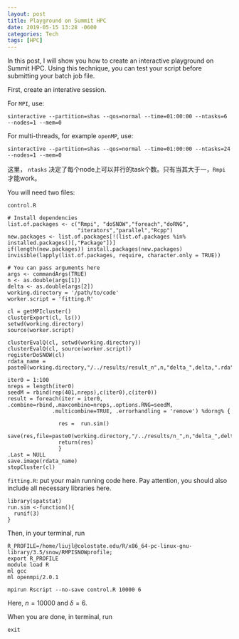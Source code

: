 ```yaml
---
layout: post
title: Playground on Summit HPC
date: 2019-05-15 13:28 -0600
categories: Tech
tags: [HPC]
---
```


In this post, I will show you how to create an interactive playground on Summit HPC. Using this technique, you can test your script before submitting your batch job file.

First, create an interative session.

For `MPI`, use:
```
sinteractive --partition=shas --qos=normal --time=01:00:00 --ntasks=6 --nodes=1 --mem=0
```

For multi-threads, for example `openMP`, use:
```
sinteractive --partition=shas --qos=normal --time=01:00:00 --ntasks=24 --nodes=1 --mem=0
```
这里， `ntasks`
决定了每个node上可以并行的task个数。只有当其大于一，`Rmpi`才能work。

You will need two files:

`control.R`
```
# Install dependencies
list.of.packages <- c("Rmpi", "doSNOW","foreach","doRNG",
                      "iterators","parallel","Rcpp")
new.packages <- list.of.packages[!(list.of.packages %in% installed.packages()[,"Package"])]
if(length(new.packages)) install.packages(new.packages)
invisible(lapply(list.of.packages, require, character.only = TRUE))

# You can pass arguments here
args <- commandArgs(TRUE)
n <- as.double(args[1])
delta <- as.double(args[2])
working.directory = '/path/to/code'
worker.script = 'fitting.R'

cl = getMPIcluster()
clusterExport(cl, ls())
setwd(working.directory)
source(worker.script)

clusterEvalQ(cl, setwd(working.directory))
clusterEvalQ(cl, source(worker.script))
registerDoSNOW(cl)
rdata_name = paste0(working.directory,"/../results/result_n",n,"delta_",delta,".rda")

iter0 = 1:100
nreps = length(iter0)
seedM = rbind(rep(401,nreps),c(iter0),c(iter0))
result = foreach(iter = iter0, .combine=rbind,.maxcombine=nreps,.options.RNG=seedM,
              .multicombine=TRUE, .errorhandling = 'remove') %dorng% {

                res =  run.sim()
                save(res,file=paste0(working.directory,"/../results/n_",n,"delta_",delta,"iter_",iter,".rda"))
                return(res)             
                }
.Last = NULL
save.image(rdata_name)
stopCluster(cl)
```

`fitting.R`: put your main running code here. Pay attention, you should also include all necessary libraries here.
```
library(spatstat)
run.sim <-function(){
  runif(3)
}
```

Then, in your terminal, run
```
R_PROFILE=/home/liujl@colostate.edu/R/x86_64-pc-linux-gnu-library/3.5/snow/RMPISNOWprofile;
export R_PROFILE
module load R
ml gcc
ml openmpi/2.0.1

mpirun Rscript --no-save control.R 10000 6
```

Here, $n=10000$ and $\delta=6$.

When you are done, in terminal, run
```
exit
```
